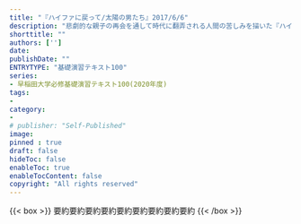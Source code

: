 ```yaml
---
title: "『ハイファに戻って/太陽の男たち』2017/6/6"
description: "悲劇的な親子の再会を通して時代に翻弄される人間の苦しみを描いた『ハイファに戻って』、密入国を試みる男たちの凄惨な末路を描く『太陽の男たち』ほか、世界文学史上に不滅の光を放つ名作7篇を収録。若くして爆殺された伝説の作家による、パレスチナ問題の苛酷な真実に迫る衝撃の作品群。"
shorttitle: ""
authors: ['']
date: 
publishDate: ""
ENTRYTYPE: "基礎演習テキスト100"
series:
- 早稲田大学必修基礎演習テキスト100(2020年度)
tags: 
- 
category: 
- 
# publisher: "Self-Published"
image: 
pinned : true
draft: false
hideToc: false
enableToc: true
enableTocContent: false
copyright: "All rights reserved"
---
```


{{< box >}}
要約要約要約要約要約要約要約要約要約
{{< /box >}}